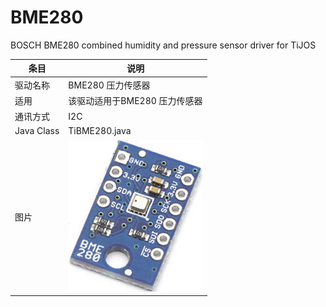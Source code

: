 # BME280
BOSCH BME280 combined humidity and pressure sensor driver for TiJOS

| 条目         | 说明                          |
| ---------- | --------------------------- |
| 驱动名称       | BME280 压力传感器                |
| 适用         | 该驱动适用于BME280 压力传感器          |
| 通讯方式       | I2C                         |
| Java Class | TiBME280.java               |
| 图片         | ![bme280](./img/bme280.png) |

